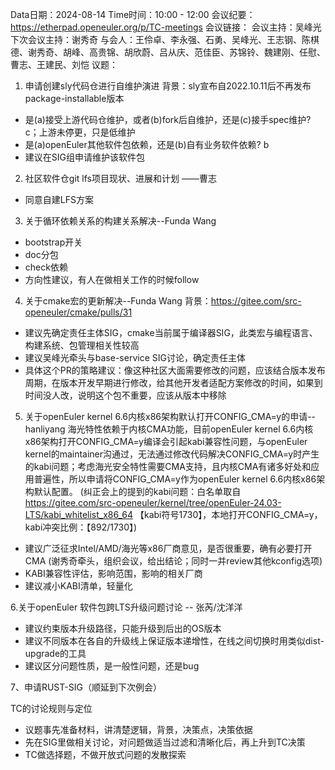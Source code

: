 Data日期：2024-08-14
Time时间：10:00 - 12:00
会议纪要：https://etherpad.openeuler.org/p/TC-meetings
会议链接：
会议主持：吴峰光
下次会议主持：谢秀奇
与会人：王伶卓、李永强、石勇、吴峰光、王志钢、陈棋德、谢秀奇、胡峰、高贵锦、胡欣蔚、吕从庆、范佳臣、苏锦铃、魏建刚、任慰、曹志、王建民、刘恺
议题：
1. 申请创建sly代码仓进行自维护演进
背景：sly宣布自2022.10.11后不再发布package-installable版本
- 是(a)接受上游代码仓维护，或者(b)fork后自维护，还是(c)接手spec维护? c；上游未停更，只是低维护
- 是(a)openEuler其他软件包依赖，还是(b)自有业务软件依赖? b
- 建议在SIG组申请维护该软件包

2. 社区软件仓git lfs项目现状、进展和计划 ——曹志
- 同意自建LFS方案

3. 关于循环依赖关系的构建关系解决--Funda Wang
- bootstrap开关
- doc分包
- check依赖
- 方向性建议，有人在做相关工作的时候follow

4. 关于cmake宏的更新解决--Funda Wang
背景：https://gitee.com/src-openeuler/cmake/pulls/31
- 建议先确定责任主体SIG，cmake当前属于编译器SIG，此类宏与编程语言、构建系统、包管理相关性较高
- 建议吴峰光牵头与base-service SIG讨论，确定责任主体
- 具体这个PR的策略建议：像这种社区大面需要修改的问题，应该结合版本发布周期，在版本开发早期进行修改，给其他开发者适配方案修改的时间，如果到时间没人改，说明这个包不重要，应该从版本中移除

5. 关于openEuler kernel 6.6内核x86架构默认打开CONFIG_CMA=y的申请--hanliyang
    海光特性依赖于内核CMA功能，目前openEuler kernel 6.6内核x86架构打开CONFIG_CMA=y编译会引起kabi兼容性问题，与openEuler kernel的maintainer沟通过，无法通过修改代码解决CONFIG_CMA=y时产生的kabi问题；考虑海光安全特性需要CMA支持，且内核CMA有诸多好处和应用普遍性，所以申请将CONFIG_CMA=y作为openEuler kernel 6.6内核x86架构默认配置。
    (纠正会上的提到的kabi问题：白名单取自 https://gitee.com/src-openeuler/kernel/tree/openEuler-24.03-LTS/kabi_whitelist_x86_64 【kabi符号1730】，本地打开CONFIG_CMA=y，kabi冲突比例：【892/1730】)
- 建议广泛征求Intel/AMD/海光等x86厂商意见，是否很重要，确有必要打开CMA (谢秀奇牵头，组织会议，给出结论；同时一并review其他kconfig选项)
- KABI兼容性评估，影响范围，影响的相关厂商
- 建议减小KABI清单，轻量化

6.关于openEuler 软件包跨LTS升级问题讨论 -- 张芮/沈洋洋
- 建议约束版本升级路径，只能升级到后出的OS版本
- 建议不同版本在各自的升级线上保证版本递增性，在线之间切换时用类似dist-upgrade的工具
- 建议区分问题性质，是一般性问题，还是bug

7、申请RUST-SIG（顺延到下次例会）

TC的讨论规则与定位
- 议题事先准备材料，讲清楚逻辑，背景，决策点，决策依据
- 先在SIG里做相关讨论，对问题做适当过滤和清晰化后，再上升到TC决策
- TC做选择题，不做开放式问题的发散探索

